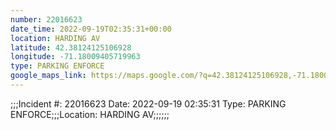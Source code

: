 ```yaml
---
number: 22016623
date_time: 2022-09-19T02:35:31+00:00
location: HARDING AV
latitude: 42.38124125106928
longitude: -71.18009405719963
type: PARKING ENFORCE
google_maps_link: https://maps.google.com/?q=42.38124125106928,-71.18009405719963
---
```


;;;Incident #: 22016623  Date: 2022-09-19 02:35:31   Type: PARKING ENFORCE;;;Location: HARDING AV;;;;;;
